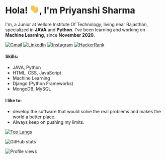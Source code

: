 # Hola! <img src="https://raw.githubusercontent.com/kondekarshubham123/kondekarshubham123/master/assets/wave.gif" width="30px">, I'm Priyanshi Sharma

I'm, a Junior at Vellore Institute Of Technology, living near Rajasthan, specialized in **JAVA** and **Python**. I've been learning and working on **Machine Learning**, since **November 2020**.

[![Gmail](https://img.shields.io/badge/--linkedin?label=Gmail&logo=gmail&style=social)](mailto:priyanshisharma19092001@gmail.com)
[![LinkedIn](https://img.shields.io/badge/--linkedin?label=LinkedIn&logo=LinkedIn&style=social)](https://www.linkedin.com/in/priyanshi-sharma-458996199/ )
[![Instagram](https://img.shields.io/badge/--linkedin?label=Instagram&logo=Instagram&style=social)](https://www.instagram.com/urs_iridescence/ )
[![HackerRank](https://img.shields.io/badge/--dev?label=HackerRank&logo=Hackerrank&style=social)](https://www.hackerrank.com/priyanshisharma9)

#### Skills:
- JAVA, Python
- HTML, CSS, JavaScript
- Machine Learning
- Django (Python Frameworks)
- MongoDB, MySQL

#### I like to:
- develop the software that would solve the real problems and makes the world a better place.
- Always keep on pushing my limits.

[![Top Langs](https://github-readme-stats.vercel.app/api/top-langs/?username=pia62941414)](https://github.com/anuraghazra/github-readme-stats)

![GitHub stats](https://github-readme-stats.vercel.app/api?username=pia62941414&show_icons=true)  

![Profile views](https://gpvc.arturio.dev/pia62941414)  



